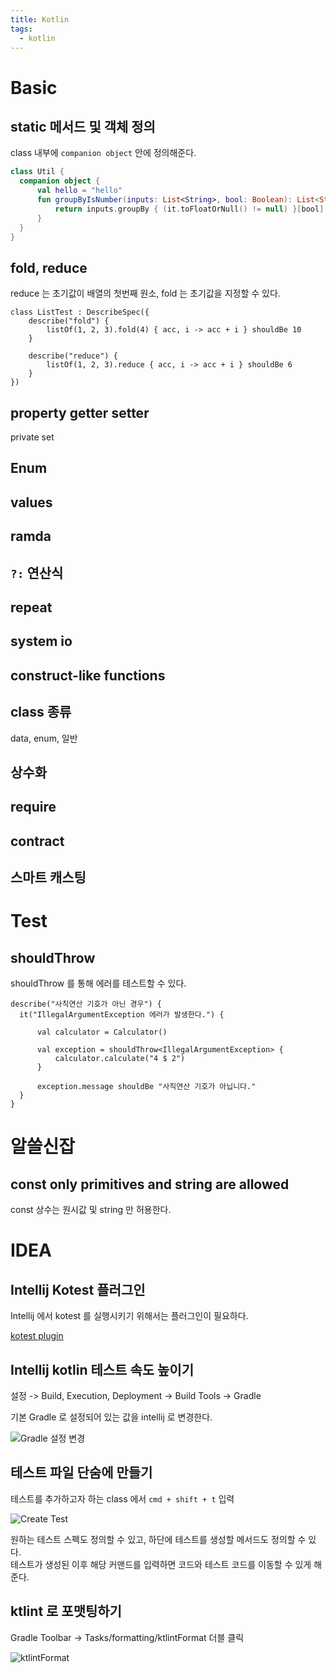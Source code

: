 ```yaml
---
title: Kotlin
tags:
  - kotlin
---
```


# Basic

## static 메서드 및 객체 정의  

class 내부에 `companion object` 안에 정의해준다.

```kotlin
class Util {
  companion object {
      val hello = "hello"
      fun groupByIsNumber(inputs: List<String>, bool: Boolean): List<String> {
          return inputs.groupBy { (it.toFloatOrNull() != null) }[bool]!!
      }
  }
}
```

## fold, reduce
reduce 는 초기값이 배열의 첫번째 원소, fold 는 초기값을 지정할 수 있다.  

```kotest
class ListTest : DescribeSpec({
    describe("fold") {
        listOf(1, 2, 3).fold(4) { acc, i -> acc + i } shouldBe 10
    }

    describe("reduce") {
        listOf(1, 2, 3).reduce { acc, i -> acc + i } shouldBe 6
    }
})
```

## property getter setter
private set

## Enum


## values

## ramda

## `?:` 연산식


## repeat 

## system io

## construct-like functions

## class 종류
data, enum, 일반

## 상수화

## require


## contract


## 스마트 캐스팅

# Test

## shouldThrow
shouldThrow 를 통해 에러를 테스트할 수 있다.

```
describe("사칙연산 기호가 아닌 경우") {
  it("IllegalArgumentException 에러가 발생한다.") {

      val calculator = Calculator()

      val exception = shouldThrow<IllegalArgumentException> {
          calculator.calculate("4 $ 2")
      }

      exception.message shouldBe "사칙연산 기호가 아닙니다."
  }
}
```

# 알쓸신잡

## const only primitives and string are allowed
const 상수는 원시값 및 string 만 허용한다.

# IDEA

## Intellij Kotest 플러그인

Intellij 에서 kotest 를 실행시키기 위해서는 플러그인이 필요하다.

[kotest plugin](https://plugins.jetbrains.com/plugin/14080-kotest)

## Intellij kotlin 테스트 속도 높이기 

설정 -> Build, Execution, Deployment -> Build Tools -> Gradle 

기본 Gradle 로 설정되어 있는 값을 intellij 로 변경한다.

![Gradle 설정 변경](../attachments/kotlin-2022-05-07-11-51-10.png)  


## 테스트 파일 단숨에 만들기
테스트를 추가하고자 하는 class 에서 `cmd + shift + t` 입력  

![Create Test](../attachments/kotlin-2022-05-09-10-09-58.png)

원하는 테스트 스펙도 정의할 수 있고, 하단에 테스트를 생성할 메서드도 정의할 수 있다.  
테스트가 생성된 이후 해당 커맨드를 입력하면 코드와 테스트 코드를 이동할 수 있게 해준다.

## ktlint 로 포맷팅하기
Gradle Toolbar -> Tasks/formatting/ktlintFormat 더블 클릭

![ktlintFormat](../attachments/kotlin-2022-05-09-11-10-46.png)


